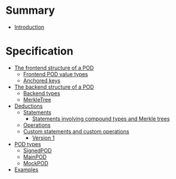 # Summary

- [Introduction](./introduction.md)

# Specification
- [The frontend structure of a POD]()
  - [Frontend POD value types](./values.md)
  - [Anchored keys](./anchoredkeys.md)
- [The backend structure of a POD]()
  - [Backend types](./backendtypes.md)
  - [MerkleTree](./merkletree.md)
- [Deductions](./deductions.md)
  - [Statements](./statements.md)
    - [Statements involving compound types and Merkle trees](./merklestatements.md)
  - [Operations](./operations.md)
  - [Custom statements and custom operations](./custom.md)
    - [Version 1](./custom1.md)
- [POD types](./podtypes.md)
  - [SignedPOD](./signedpod.md)
  - [MainPOD](./mainpod.md)
  - [MockPOD](./mockpod.md)
- [Examples](./examples.md)